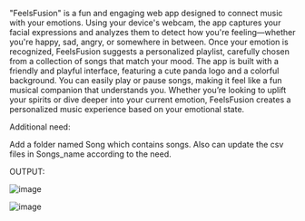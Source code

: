    "FeelsFusion" is a fun and engaging web app designed to connect music with your emotions. Using your device's webcam, the app captures your facial expressions and analyzes them to detect how you're feeling—whether you're happy, sad, angry, or somewhere in between. Once your emotion is recognized, FeelsFusion suggests a personalized playlist, carefully chosen from a collection of songs that match your mood. The app is built with a friendly and playful interface, featuring a cute panda logo and a colorful background. You can easily play or pause songs, making it feel like a fun musical companion that understands you. Whether you’re looking to uplift your spirits or dive deeper into your current emotion, FeelsFusion creates a personalized music experience based on your emotional state.

Additional need:

  Add a folder named Song which contains songs. Also can update the csv files in Songs_name according to the need.

OUTPUT:


![image](https://github.com/user-attachments/assets/f8d29709-77ad-4717-90b8-691422dbe012)


![image](https://github.com/user-attachments/assets/bdaa9195-8171-4643-80de-6dea6113e9d8)
